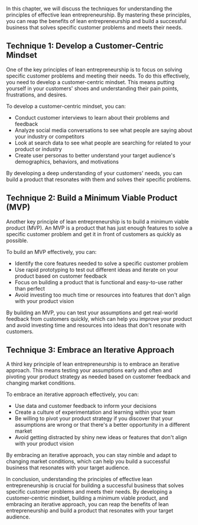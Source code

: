 
In this chapter, we will discuss the techniques for understanding the principles of effective lean entrepreneurship. By mastering these principles, you can reap the benefits of lean entrepreneurship and build a successful business that solves specific customer problems and meets their needs.

Technique 1: Develop a Customer-Centric Mindset
-----------------------------------------------

One of the key principles of lean entrepreneurship is to focus on solving specific customer problems and meeting their needs. To do this effectively, you need to develop a customer-centric mindset. This means putting yourself in your customers' shoes and understanding their pain points, frustrations, and desires.

To develop a customer-centric mindset, you can:

* Conduct customer interviews to learn about their problems and feedback
* Analyze social media conversations to see what people are saying about your industry or competitors
* Look at search data to see what people are searching for related to your product or industry
* Create user personas to better understand your target audience's demographics, behaviors, and motivations

By developing a deep understanding of your customers' needs, you can build a product that resonates with them and solves their specific problems.

Technique 2: Build a Minimum Viable Product (MVP)
-------------------------------------------------

Another key principle of lean entrepreneurship is to build a minimum viable product (MVP). An MVP is a product that has just enough features to solve a specific customer problem and get it in front of customers as quickly as possible.

To build an MVP effectively, you can:

* Identify the core features needed to solve a specific customer problem
* Use rapid prototyping to test out different ideas and iterate on your product based on customer feedback
* Focus on building a product that is functional and easy-to-use rather than perfect
* Avoid investing too much time or resources into features that don't align with your product vision

By building an MVP, you can test your assumptions and get real-world feedback from customers quickly, which can help you improve your product and avoid investing time and resources into ideas that don't resonate with customers.

Technique 3: Embrace an Iterative Approach
------------------------------------------

A third key principle of lean entrepreneurship is to embrace an iterative approach. This means testing your assumptions early and often and pivoting your product strategy as needed based on customer feedback and changing market conditions.

To embrace an iterative approach effectively, you can:

* Use data and customer feedback to inform your decisions
* Create a culture of experimentation and learning within your team
* Be willing to pivot your product strategy if you discover that your assumptions are wrong or that there's a better opportunity in a different market
* Avoid getting distracted by shiny new ideas or features that don't align with your product vision

By embracing an iterative approach, you can stay nimble and adapt to changing market conditions, which can help you build a successful business that resonates with your target audience.

In conclusion, understanding the principles of effective lean entrepreneurship is crucial for building a successful business that solves specific customer problems and meets their needs. By developing a customer-centric mindset, building a minimum viable product, and embracing an iterative approach, you can reap the benefits of lean entrepreneurship and build a product that resonates with your target audience.

